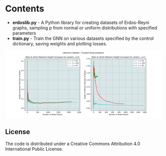 # Contents 

* **erdoslib.py** - A Python library for creating datasets of Erdos-Reyni graphs, sampling p from normal or uniform distributions with specified parameters
* **train.py**  - Train the GNN on various datasets specified by the control dictionary, saving weights and plotting losses.




<img src="https://github.com/LawrenceMMStewart/M3C1-Networks-and-Random-Walks/blob/master/Images/plot5.png" width="700">


## License

The code is distributed under a Creative Commons Attribution 4.0 International Public License.
